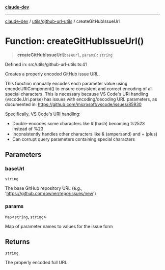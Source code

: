 [**claude-dev**](../../../README.md)

***

[claude-dev](../../../README.md) / [utils/github-url-utils](../README.md) / createGitHubIssueUrl

# Function: createGitHubIssueUrl()

> **createGitHubIssueUrl**(`baseUrl`, `params`): `string`

Defined in: src/utils/github-url-utils.ts:41

Creates a properly encoded GitHub issue URL.

This function manually encodes each parameter value using encodeURIComponent()
to ensure consistent and correct encoding of all special characters. This is
necessary because VS Code's URI handling (vscode.Uri.parse) has issues with
encoding/decoding URL parameters, as documented in:
https://github.com/microsoft/vscode/issues/85930

Specifically, VS Code's URI handling:
- Double-encodes some characters like # (hash) becoming %2523 instead of %23
- Inconsistently handles other characters like & (ampersand) and + (plus)
- Can corrupt query parameters containing special characters

## Parameters

### baseUrl

`string`

The base GitHub repository URL (e.g., 'https://github.com/owner/repo/issues/new')

### params

`Map`\<`string`, `string`\>

Map of parameter names to values for the issue form

## Returns

`string`

The properly encoded full URL
